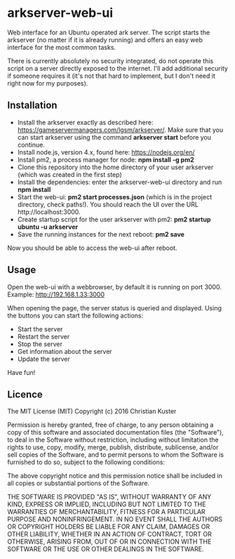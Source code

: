 # arkserver-web-ui
Web interface for an Ubuntu operated ark server. The script starts the arkserver (no matter if it is already running) and offers an easy web interface for the most common tasks.

There is currently absolutely no security integrated, do not operate this script on a server directly exposed to the internet. I'll add additional security if someone requires it (it's not that hard to implement, but I don't need it right now for my purposes).

## Installation

* Install the arkserver exactly as described here: https://gameservermanagers.com/lgsm/arkserver/. Make sure that you can start arkserver using the command __arkserver start__ before you continue.
* Install node.js, version 4.x, found here: https://nodejs.org/en/
* Install pm2, a process manager for node: __npm install -g pm2__
* Clone this repository into the home directory of your user arkserver (which was created in the first step)
* Install the dependencies: enter the arkserver-web-ui directory and run __npm install__
* Start the web-ui: __pm2 start processes.json__ (which is in the project directory, check paths!). You should reach the UI over the URL http://localhost:3000.
* Create startup script for the user arkserver with pm2: __pm2 startup ubuntu -u arkserver__
* Save the running instances for the next reboot: __pm2 save__

Now you should be able to access the web-ui after reboot.

## Usage

Open the web-ui with a webbrowser, by default it is running on port 3000. Example: http://192.168.1.33:3000

When opening the page, the server status is queried and displayed. Using the buttons you can start the following actions:

* Start the server
* Restart the server
* Stop the server
* Get information about the server
* Update the server

Have fun!

## Licence
The MIT License (MIT)
Copyright (c) 2016 Christian Kuster

Permission is hereby granted, free of charge, to any person obtaining a copy of this software and associated documentation files (the "Software"), to deal in the Software without restriction, including without limitation the rights to use, copy, modify, merge, publish, distribute, sublicense, and/or sell copies of the Software, and to permit persons to whom the Software is furnished to do so, subject to the following conditions:

The above copyright notice and this permission notice shall be included in all copies or substantial portions of the Software.

THE SOFTWARE IS PROVIDED "AS IS", WITHOUT WARRANTY OF ANY KIND, EXPRESS OR IMPLIED, INCLUDING BUT NOT LIMITED TO THE WARRANTIES OF MERCHANTABILITY, FITNESS FOR A PARTICULAR PURPOSE AND NONINFRINGEMENT. IN NO EVENT SHALL THE AUTHORS OR COPYRIGHT HOLDERS BE LIABLE FOR ANY CLAIM, DAMAGES OR OTHER LIABILITY, WHETHER IN AN ACTION OF CONTRACT, TORT OR OTHERWISE, ARISING FROM, OUT OF OR IN CONNECTION WITH THE SOFTWARE OR THE USE OR OTHER DEALINGS IN THE SOFTWARE.
